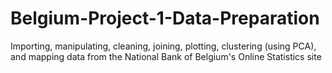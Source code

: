 # Belgium-Project-1-Data-Preparation
Importing, manipulating, cleaning, joining, plotting, clustering (using PCA), and mapping data from the National Bank of Belgium's Online Statistics site

